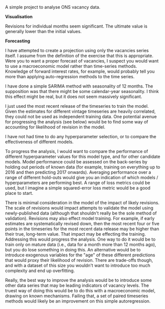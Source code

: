 A simple project to analyse ONS vacancy data.

<b> Visualisation </b>

Revisions for individual months seem significant. The ultimate value is generally lower than the initial values.

<b> Forecasting </b> 

I have attempted to create a projection using only the vacancies series itself. I assume from the definition of the exercise that this is appropriate. Were you to want a proper forecast of vacancies, I suspect you would want to use a macroeconomic model rather than time-series methods. Knowledge of forward interest rates, for example, would probably tell you more than applying auto-regression methods to the time series.

I have done a simple SARIMA method with seasonality of 12 months. The supposition was that there might be some calendar-year seasonality. I think this effect might be real, but it does not seem massively significant.

I just used the most recent release of the timeseries to train the model. Given the estimates for different vintage timeseries are heavily correlated, they could not be used as independent training data. One potential avenue for progressing the analysis (see below) would be to find some way of accounting for likelihood of revision in the model. 

I have not had time to do any hyperparameter selection, or to compare the effectiveness of different models. 

To progress the analysis, I would want to compare the performance of different hyperparameter values for this model type, and for other candidate models. Model performance could be assessed on the back-series by holding out periods of known data (for example, training on everything up to 2016 and then predicting 2017 onwards). Averaging performance over a range of different hold-outs would give you an indication of which models / hyperparameters are performing best. A range of loss metrics could be used, but I imagine a simple squared-error loss metric would be a good place to start.

There is minimal consideration in the model of the impact of likely revisions. The scale of revisions would impact attempts to validate the model using newly-published data (although that shouldn't really be the sole method of validation). Revisions may also effect model training. For example, if early estimates are systematically revised down, then the most recent four or five points in the timeseries for the most recent data release may be higher than their true, long-term value. That impact may be effecting the training. Addressing this would progress the analysis. One way to do it would be to train only on mature data (i.e., data for a month more than 12 months ago), but you do lose something in doing this. An alternative would be to introduce exogenous variables for the "age" of these different predictions that would proxy their likelihood of revision. There are trade-offs though, and with a dataset of this size you wouldn't want to introduce too much complexity and end up overfitting.  

Really, the best way to improve the analysis would be to introduce some other data series that may be leading indicators of vacancy levels. The truest way of doing this would be to do this with a macroeconomic model, drawing on known mechanisms. Failing that, a set of paired timeseries methods would likely be an improvement on this simple autoregression. 

